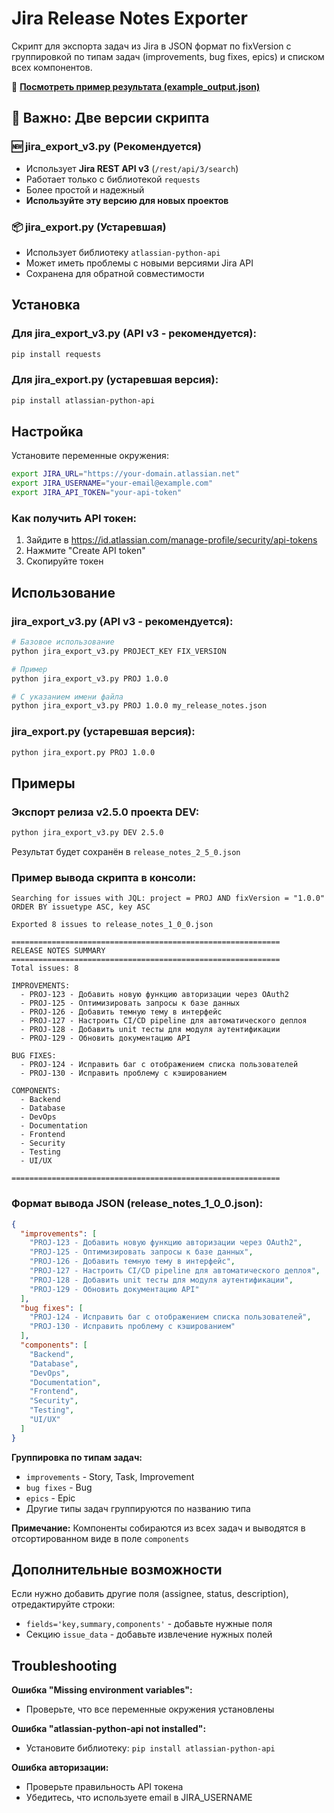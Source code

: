 # Jira Release Notes Exporter

Скрипт для экспорта задач из Jira в JSON формат по fixVersion с группировкой по типам задач (improvements, bug fixes, epics) и списком всех компонентов.

📄 **[Посмотреть пример результата (example_output.json)](./example_output.json)**

## 📌 Важно: Две версии скрипта

### 🆕 **jira_export_v3.py** (Рекомендуется)
- Использует **Jira REST API v3** (`/rest/api/3/search`)
- Работает только с библиотекой `requests`
- Более простой и надежный
- **Используйте эту версию для новых проектов**

### 📦 **jira_export.py** (Устаревшая)
- Использует библиотеку `atlassian-python-api`
- Может иметь проблемы с новыми версиями Jira API
- Сохранена для обратной совместимости

## Установка

### Для jira_export_v3.py (API v3 - рекомендуется):
```bash
pip install requests
```

### Для jira_export.py (устаревшая версия):
```bash
pip install atlassian-python-api
```

## Настройка

Установите переменные окружения:

```bash
export JIRA_URL="https://your-domain.atlassian.net"
export JIRA_USERNAME="your-email@example.com"
export JIRA_API_TOKEN="your-api-token"
```

### Как получить API токен:
1. Зайдите в https://id.atlassian.com/manage-profile/security/api-tokens
2. Нажмите "Create API token"
3. Скопируйте токен

## Использование

### jira_export_v3.py (API v3 - рекомендуется):
```bash
# Базовое использование
python jira_export_v3.py PROJECT_KEY FIX_VERSION

# Пример
python jira_export_v3.py PROJ 1.0.0

# С указанием имени файла
python jira_export_v3.py PROJ 1.0.0 my_release_notes.json
```

### jira_export.py (устаревшая версия):
```bash
python jira_export.py PROJ 1.0.0
```

## Примеры

### Экспорт релиза v2.5.0 проекта DEV:
```bash
python jira_export_v3.py DEV 2.5.0
```

Результат будет сохранён в `release_notes_2_5_0.json`

### Пример вывода скрипта в консоли:
```
Searching for issues with JQL: project = PROJ AND fixVersion = "1.0.0" ORDER BY issuetype ASC, key ASC

Exported 8 issues to release_notes_1_0_0.json

============================================================
RELEASE NOTES SUMMARY
============================================================
Total issues: 8

IMPROVEMENTS:
  - PROJ-123 - Добавить новую функцию авторизации через OAuth2
  - PROJ-125 - Оптимизировать запросы к базе данных
  - PROJ-126 - Добавить темную тему в интерфейс
  - PROJ-127 - Настроить CI/CD pipeline для автоматического деплоя
  - PROJ-128 - Добавить unit тесты для модуля аутентификации
  - PROJ-129 - Обновить документацию API

BUG FIXES:
  - PROJ-124 - Исправить баг с отображением списка пользователей
  - PROJ-130 - Исправить проблему с кэшированием

COMPONENTS:
  - Backend
  - Database
  - DevOps
  - Documentation
  - Frontend
  - Security
  - Testing
  - UI/UX

============================================================
```

### Формат вывода JSON (release_notes_1_0_0.json):
```json
{
  "improvements": [
    "PROJ-123 - Добавить новую функцию авторизации через OAuth2",
    "PROJ-125 - Оптимизировать запросы к базе данных",
    "PROJ-126 - Добавить темную тему в интерфейс",
    "PROJ-127 - Настроить CI/CD pipeline для автоматического деплоя",
    "PROJ-128 - Добавить unit тесты для модуля аутентификации",
    "PROJ-129 - Обновить документацию API"
  ],
  "bug fixes": [
    "PROJ-124 - Исправить баг с отображением списка пользователей",
    "PROJ-130 - Исправить проблему с кэшированием"
  ],
  "components": [
    "Backend",
    "Database",
    "DevOps",
    "Documentation",
    "Frontend",
    "Security",
    "Testing",
    "UI/UX"
  ]
}
```

**Группировка по типам задач:**
- `improvements` - Story, Task, Improvement
- `bug fixes` - Bug
- `epics` - Epic
- Другие типы задач группируются по названию типа

**Примечание:** Компоненты собираются из всех задач и выводятся в отсортированном виде в поле `components`

## Дополнительные возможности

Если нужно добавить другие поля (assignee, status, description), отредактируйте строки:
- `fields='key,summary,components'` - добавьте нужные поля
- Секцию `issue_data` - добавьте извлечение нужных полей

## Troubleshooting

**Ошибка "Missing environment variables":**
- Проверьте, что все переменные окружения установлены

**Ошибка "atlassian-python-api not installed":**
- Установите библиотеку: `pip install atlassian-python-api`

**Ошибка авторизации:**
- Проверьте правильность API токена
- Убедитесь, что используете email в JIRA_USERNAME
